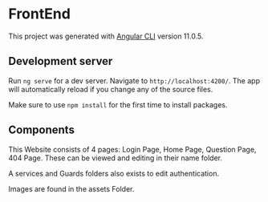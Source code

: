 # FrontEnd

This project was generated with [Angular CLI](https://github.com/angular/angular-cli) version 11.0.5.

## Development server

Run `ng serve` for a dev server. Navigate to `http://localhost:4200/`. The app will automatically reload if you change any of the source files.

Make sure to use `npm install` for the first time to install packages.

## Components

This Website consists of 4 pages: Login Page, Home Page, Question Page, 404 Page.
These can be viewed and editing in their name folder.

A services and Guards folders also exists to edit authentication.

Images are found in the assets Folder.


